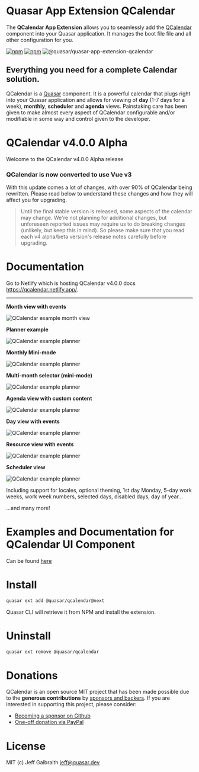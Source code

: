 # Quasar App Extension QCalendar

The **QCalendar App Extension** allows you to seamlessly add the [QCalendar](../ui) component into your Quasar application. It manages the boot file file and all other configuration for you.

[![npm](https://img.shields.io/npm/v/@quasar/quasar-app-extension-qcalendar.svg?label=@quasar/quasar-app-extension-qcalendar)](https://www.npmjs.com/package/@quasar/quasar-app-extension-qcalendar)
[![npm](https://img.shields.io/npm/dt/@quasar/quasar-app-extension-qcalendar.svg)](https://www.npmjs.com/package/@quasar/quasar-app-extension-qcalendar)
![@quasar/quasar-app-extension-qcalendar](https://img.shields.io/npm/dm/@quasar/quasar-app-extension-qcalendar)

## Everything you need for a complete Calendar solution.

QCalendar is a [Quasar](https://quasar.dev) component. It is a powerful calendar that plugs right into your Quasar application and allows for viewing of **day** (1-7 days for a week), **monthly**, **scheduler** and **agenda** views. Painstaking care has been given to make almost every aspect of QCalendar configurable and/or modifiable in some way and control given to the developer.

# QCalendar v4.0.0 Alpha
Welcome to the QCalendar v4.0.0 Alpha release

### QCalendar is now converted to use Vue v3
With this update comes a lot of changes, with over 90% of QCalendar being rewritten. Please read below to understand these changes and how they will affect you for upgrading.

> Until the final stable version is released, some aspects of the calendar may change. We're not planning for additional changes, but unforeseen reported issues may require us to do breaking changes (unlikely, but keep this in mind). So please make sure that you read each v4 alpha/beta version's release notes carefully before upgrading.

# Documentation

Go to Netlify which is hosting QCalendar v4.0.0 docs https://qcalendar.netlify.app/.

---

**Month view with events**

![QCalendar example month view](https://raw.githubusercontent.com/quasarframework/quasar-ui-qcalendar/dev/demo/public/qcalendar-month-view.png)

**Planner example**

![QCalendar example planner](https://raw.githubusercontent.com/quasarframework/quasar-ui-qcalendar/dev/demo/public/qcalendar-agenda-view--planner.png)

**Monthly Mini-mode**

![QCalendar example planner](https://raw.githubusercontent.com/quasarframework/quasar-ui-qcalendar/dev/demo/public/q-calendar-month-view-mini-mode-with-selection.png)

**Multi-month selector (mini-mode)**

![QCalendar example planner](https://raw.githubusercontent.com/quasarframework/quasar-ui-qcalendar/dev/demo/public/qcalendar-month-view-mini-mode-multi-month-selection.png)

**Agenda view with custom content**

![QCalendar example planner](https://raw.githubusercontent.com/quasarframework/quasar-ui-qcalendar/dev/demo/public/qcalendar-agenda-view.png)

**Day view with events**

![QCalendar example planner](https://raw.githubusercontent.com/quasarframework/quasar-ui-qcalendar/dev/demo/public/qcalendar-day-view.png)

**Resource view with events**

![QCalendar example planner](https://raw.githubusercontent.com/quasarframework/quasar-ui-qcalendar/dev/demo/public/qcalendar-resource-view.png)

**Scheduler view**

![QCalendar example planner](https://raw.githubusercontent.com/quasarframework/quasar-ui-qcalendar/dev/demo/public/qcalendar-scheduler-view.png)

Including support for locales, optional theming, 1st day Monday, 5-day work weeks, work week numbers, selected days, disabled days, day of year...

...and many more!

# Examples and Documentation for QCalendar UI Component
Can be found [here](https://quasarframework.github.io/quasar-ui-qcalendar)

# Install
```bash
quasar ext add @quasar/qcalendar@next
```
Quasar CLI will retrieve it from NPM and install the extension.

# Uninstall
```bash
quasar ext remove @quasar/qcalendar
```

# Donations

QCalendar is an open source MIT project that has been made possible due to the **generous contributions** by [sponsors and backers](https://github.com/sponsors/hawkeye64). If you are interested in supporting this project, please consider:
- [Becoming a sponsor on Github](https://github.com/users/hawkeye64/sponsorship)
- [One-off donation via PayPal](https://paypal.me/hawkeye64)

# License
MIT (c) Jeff Galbraith <jeff@quasar.dev>
